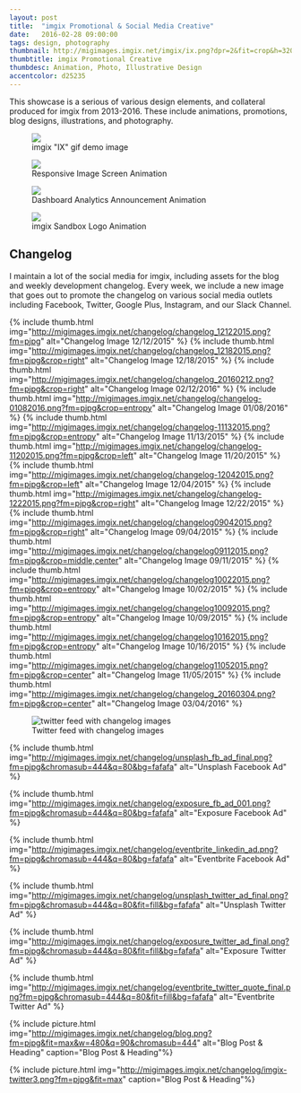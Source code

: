 ```yaml
---
layout: post
title:  "imgix Promotional & Social Media Creative"
date:   2016-02-28 09:00:00
tags: design, photography
thumbnail: http://migimages.imgix.net/imgix/ix.png?dpr=2&fit=crop&h=320&w=320&fm=png8&pad=8&bg=fff&pad=8&bg=fff
thumbtitle: imgix Promotional Creative
thumbdesc: Animation, Photo, Illustrative Design
accentcolor: d25235
---
```


<section>
<p>This showcase is a serious of various design elements, and collateral produced for imgix from 2013-2016. These include animations, promotions, blog designs, illustrations, and photography. </p>
<figure>
<img src="http://migimages.imgix.net/gif/ixani.gif">
<figcaption>
	imgix "IX" gif demo image
</figcaption>
</figure>
<figure>
<img src="http://migimages.imgix.net/gif/screens.gif">
<figcaption>
	Responsive Image Screen Animation
</figcaption>
</figure>
<figure>
<img src="http://migimages.imgix.net/gif/dashboard.gif">
<figcaption>
	Dashboard Analytics Announcement Animation
</figcaption>
</figure>
<figure>
<img src="http://migimages.imgix.net/gif/sandbox.gif">
<figcaption>
	imgix Sandbox Logo Animation
</figcaption>
</figure>
<h2>Changelog</h2>
<p>I maintain a lot of the social media for imgix, including assets for the blog and weekly development changelog. Every week, we include a new image that goes out to promote the changelog on various social media outlets including Facebook, Twitter, Google Plus, Instagram, and our Slack Channel.</p>

</section>


<section class="thumblist">



{% include thumb.html img="http://migimages.imgix.net/changelog/changelog_12122015.png?fm=pjpg" alt="Changelog Image 12/12/2015" %}
{% include thumb.html img="http://migimages.imgix.net/changelog/changelog_12182015.png?fm=pjpg&crop=right" alt="Changelog Image 12/18/2015" %}
{% include thumb.html img="http://migimages.imgix.net/changelog/changelog_20160212.png?fm=pjpg&crop=right" alt="Changelog Image 02/12/2016" %}
{% include thumb.html img="http://migimages.imgix.net/changelog/changelog-01082016.png?fm=pjpg&crop=entropy" alt="Changelog Image 01/08/2016" %}
{% include thumb.html img="http://migimages.imgix.net/changelog/changelog-11132015.png?fm=pjpg&crop=entropy" alt="Changelog Image 11/13/2015" %}
{% include thumb.html img="http://migimages.imgix.net/changelog/changelog-11202015.png?fm=pjpg&crop=left" alt="Changelog Image 11/20/2015" %}
{% include thumb.html img="http://migimages.imgix.net/changelog/changelog-12042015.png?fm=pjpg&crop=left" alt="Changelog Image 12/04/2015" %}
{% include thumb.html img="http://migimages.imgix.net/changelog/changelog-1222015.png?fm=pjpg&crop=right" alt="Changelog Image 12/22/2015" %}
{% include thumb.html img="http://migimages.imgix.net/changelog/changelog09042015.png?fm=pjpg&crop=right" alt="Changelog Image 09/04/2015" %}
{% include thumb.html img="http://migimages.imgix.net/changelog/changelog09112015.png?fm=pjpg&crop=middle,center" alt="Changelog Image 09/11/2015" %}
{% include thumb.html img="http://migimages.imgix.net/changelog/changelog10022015.png?fm=pjpg&crop=entropy" alt="Changelog Image 10/02/2015" %}
{% include thumb.html img="http://migimages.imgix.net/changelog/changelog10092015.png?fm=pjpg&crop=entropy" alt="Changelog Image 10/09/2015" %}
{% include thumb.html img="http://migimages.imgix.net/changelog/changelog10162015.png?fm=pjpg&crop=entropy" alt="Changelog Image 10/16/2015" %}
{% include thumb.html img="http://migimages.imgix.net/changelog/changelog11052015.png?fm=pjpg&crop=center" alt="Changelog Image 11/05/2015" %}
{% include thumb.html img="http://migimages.imgix.net/changelog/changelog_20160304.png?fm=pjpg&crop=center" alt="Changelog Image 03/04/2016" %}


</section>



<section>
	<figure>
	<img src="http://migimages.imgix.net/changelog/imgix-twitter.jpg?fm=pjpg&fit=max&w=480&q=90&chromasub=444" alt="twitter feed with changelog images">
	<figcaption>
	Twitter feed with changelog images
</figcaption>
</figure>
	
</section>


<section class="thumblist">

{% include thumb.html img="http://migimages.imgix.net/changelog/unsplash_fb_ad_final.png?fm=pjpg&chromasub=444&q=80&bg=fafafa" alt="Unsplash Facebook Ad" %}


{% include thumb.html img="http://migimages.imgix.net/changelog/exposure_fb_ad_001.png?fm=pjpg&chromasub=444&q=80&bg=fafafa" alt="Exposure Facebook Ad" %}

{% include thumb.html img="http://migimages.imgix.net/changelog/eventbrite_linkedin_ad.png?fm=pjpg&chromasub=444&q=80&bg=fafafa" alt="Eventbrite Facebook Ad" %}

{% include thumb.html img="http://migimages.imgix.net/changelog/unsplash_twitter_ad_final.png?fm=pjpg&chromasub=444&q=80&fit=fill&bg=fafafa" alt="Unsplash Twitter Ad" %}


{% include thumb.html img="http://migimages.imgix.net/changelog/exposure_twitter_ad_final.png?fm=pjpg&chromasub=444&q=80&fit=fill&bg=fafafa" alt="Exposure Twitter Ad" %}

{% include thumb.html img="http://migimages.imgix.net/changelog/eventbrite_twitter_quote_final.png?fm=pjpg&chromasub=444&q=80&fit=fill&bg=fafafa" alt="Eventbrite Twitter Ad" %}


</section>

{% include picture.html img="http://migimages.imgix.net/changelog/blog.png?fm=pjpg&fit=max&w=480&q=90&chromasub=444" alt="Blog Post & Heading" caption="Blog Post & Heading"%}


{% include picture.html img="http://migimages.imgix.net/changelog/imgix-twitter3.png?fm=pjpg&fit=max" caption="Blog Post & Heading"%}
